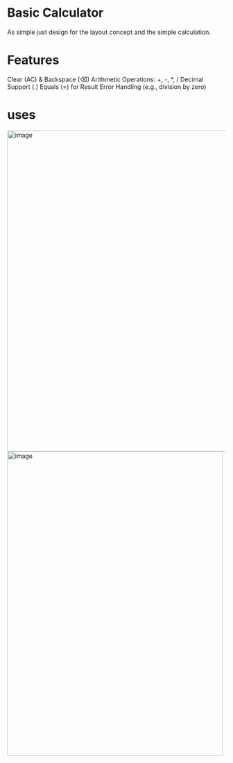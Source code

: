 # Basic Calculator
As simple just design for the layout concept and the simple calculation.
# Features
 Clear (AC) & Backspace (⌫) 
 Arithmetic Operations: +, -, *, /
 Decimal Support (.)
 Equals (=) for Result
 Error Handling (e.g., division by zero)
 # uses 
<img width="639" height="739" alt="image" src="https://github.com/user-attachments/assets/976af4de-f004-4b9d-a312-79b89164ac31" />
<img width="497" height="701" alt="image" src="https://github.com/user-attachments/assets/957eb237-c4b8-44ee-99eb-a26c7d2f8def" />
